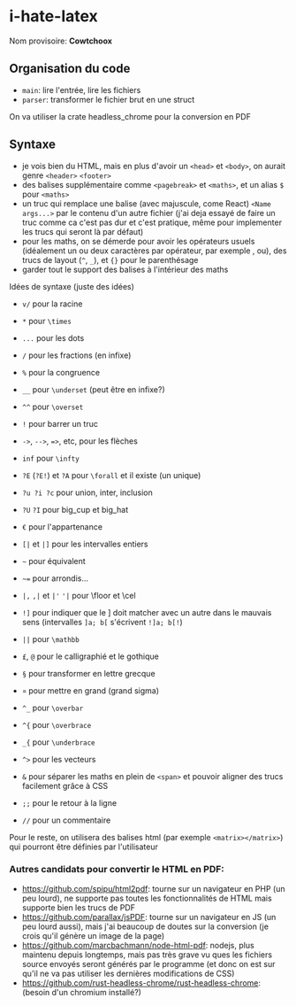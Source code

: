 # i-hate-latex

Nom provisoire: __Cowtchoox__

## Organisation du code
- `main`: lire l'entrée, lire les fichiers
- `parser`: transformer le fichier brut en une struct

On va utiliser la crate headless_chrome pour la conversion en PDF

## Syntaxe
- je vois bien du HTML, mais en plus d'avoir un `<head>` et `<body>`, on aurait genre `<header>` `<footer>`
- des balises supplémentaire comme `<pagebreak>` et `<maths>`, et un alias `$` pour `<maths>`
- un truc qui remplace une balise (avec majuscule, come React) `<Name args...>` par le contenu d'un autre fichier (j'ai deja essayé de faire un truc comme ca c'est pas dur et c'est pratique, même pour implementer les trucs qui seront là par défaut)
- pour les maths, on se démerde pour avoir les opérateurs usuels (idéalement un ou deux caractères par opérateur, par exemple , ou), des trucs de layout (`^`, `_`), et `{}` pour le parenthésage 
- garder tout le support des balises à l'intérieur des maths

Idées de syntaxe (juste des idées)
- `v/` pour la racine
- `*` pour `\times`
- `...` pour les dots
- `/` pour les fractions (en infixe)
- `%` pour la congruence
- `__` pour `\underset` (peut être en infixe?)
- `^^` pour `\overset`
- `!` pour barrer un truc
- `->`, `-->`, `=>`, etc, pour les flèches
- `inf` pour `\infty`
- `?E` (`?E!`) et `?A` pour `\forall` et il existe (un unique)
- `?u ?i ?c` pour union, inter, inclusion
- `?U` `?I` pour big_cup et big_hat
- `€` pour l'appartenance
- `[|` et `|]` pour les intervalles entiers
- `~` pour équivalent
- `~=` pour arrondis...
- `|,` `,|` et `|'` `'|` pour \floor et \cel
- `!]` pour indiquer que le ] doit matcher avec un autre dans le mauvais sens (intervalles `]a; b[` s'écrivent `!]a; b[!`)

- `||` pour `\mathbb`
- `£`, `@` pour le calligraphié et le gothique
- `§` pour transformer en lettre grecque
- `¤` pour mettre en grand (grand sigma)

- `^_` pour `\overbar`
- `^{` pour `\overbrace`
- `_{` pour `\underbrace`
- `^>` pour les vecteurs

- `&` pour séparer les maths en plein de `<span>` et pouvoir aligner des trucs facilement grâce à CSS

- `;;` pour le retour à la ligne 
- `//` pour un commentaire

Pour le reste, on utilisera des balises html (par exemple `<matrix></matrix>`) qui pourront être définies par l'utilisateur


### Autres candidats pour convertir le HTML en PDF:
- https://github.com/spipu/html2pdf: tourne sur un navigateur en PHP (un peu lourd), ne supporte pas toutes les fonctionnalités de HTML mais supporte bien les trucs de PDF
- https://github.com/parallax/jsPDF: tourne sur un navigateur en JS (un peu lourd aussi), mais j'ai beaucoup de doutes sur la conversion (je crois qu'il génère un image de la page)
- https://github.com/marcbachmann/node-html-pdf: nodejs, plus maintenu depuis longtemps, mais pas très grave vu ques les fichiers source envoyés seront générés par le programme (et donc on est sur qu'il ne va pas utiliser les dernières modifications de CSS)
- https://github.com/rust-headless-chrome/rust-headless-chrome: (besoin d'un chromium installé?)
